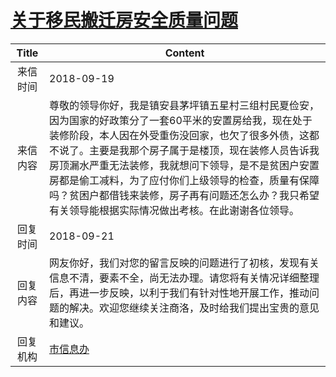# <a href="http://www.shangluo.gov.cn/zmhd/ldxxxx.jsp?urltype=leadermail.LeaderMailContentUrl&wbtreeid=1112&leadermailid=4921">关于移民搬迁房安全质量问题</a>
|Title|Content|
|:---:|---|
|来信时间|2018-09-19|
|来信内容|尊敬的领导你好，我是镇安县茅坪镇五星村三组村民夏俭安，因为国家的好政策分了一套60平米的安置房给我，现在处于装修阶段，本人因在外受重伤没回家，也欠了很多外债，这都不说了。主要是我那个房子属于是楼顶，现在装修人员告诉我房顶漏水严重无法装修，我就想问下领导，是不是贫困户安置房都是偷工减料，为了应付你们上级领导的检查，质量有保障吗？贫困户都借钱来装修，房子再有问题还怎么办？我只希望有关领导能根据实际情况做出考核。在此谢谢各位领导。|
|回复时间|2018-09-21|
|回复内容|网友你好，我们对您的留言反映的问题进行了初核，发现有关信息不清，要素不全，尚无法办理。请您将有关情况详细整理后，再进一步反映，以利于我们有针对性地开展工作，推动问题的解决。欢迎您继续关注商洛，及时给我们提出宝贵的意见和建议。|
|回复机构|<a href="../../categories/agencies/市信息办.md">市信息办</a>|